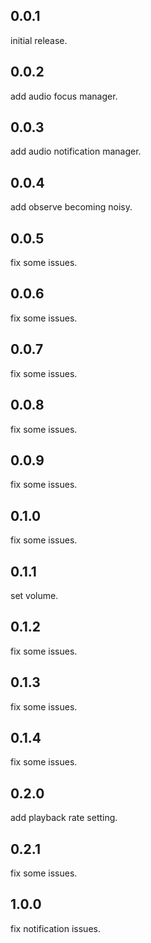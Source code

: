 ## 0.0.1
initial release.

## 0.0.2
add audio focus manager.

## 0.0.3
add audio notification manager.

## 0.0.4
add observe becoming noisy.

## 0.0.5
fix some issues.

## 0.0.6
fix some issues.

## 0.0.7
fix some issues.

## 0.0.8
fix some issues.

## 0.0.9
fix some issues.

## 0.1.0
fix some issues.

## 0.1.1
set volume.

## 0.1.2
fix some issues.

## 0.1.3
fix some issues.

## 0.1.4
fix some issues.

## 0.2.0
add playback rate setting.

## 0.2.1
fix some issues.

## 1.0.0
fix notification issues.
